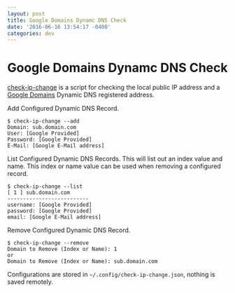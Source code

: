 ```yaml
---
layout: post
title: Google Domains Dynamc DNS Check
date: '2016-06-16 13:54:17 -0400'
categories: dev
---
```


# Google Domains Dynamc DNS Check

[check-ip-change](https://github.com/ZenHarbinger/google-domains-dydns-ip-change) is a script for checking the local public IP address and a [Google Domains](https://domains.google.com/) Dynamic DNS registered address.

Add Configured Dynamic DNS Record.

```
$ check-ip-change --add
Domain: sub.domain.com
User: [Google Provided]
Password: [Google Provided]
E-Mail: [Google E-Mail address]
```

List Configured Dynamic DNS Records. This will list out an index value and name. This index or name value can be used when removing a configured record.

```
$ check-ip-change --list
[ 1 ] sub.domain.com
--------------------------
username: [Google Provided]
password: [Google Provided]
email: [Google E-Mail address]
```

Remove Configured Dynamic DNS Record.

```
$ check-ip-change --remove
Domain to Remove (Index or Name): 1
or
Domain to Remove (Index or Name): sub.domain.com
```

Configurations are stored in `~/.config/check-ip-change.json`, nothing is saved remotely.
